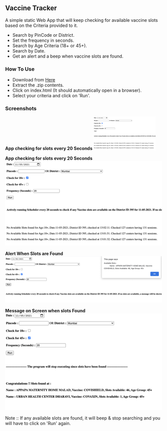 ## Vaccine Tracker

A simple static Web App that will keep checking for available vaccine slots based on the Criteria provided to it.

- Search by PinCode or District.
- Set the frequency in seconds.
- Search by Age Criteria (18+ or 45+).
- Search by Date.
- Get an alert and a beep when vaccine slots are found.

### How To Use

+ Download from [Here](https://github.com/pandao/editor.md "Download Link")
+ Extract the .zip contents.
+ Click on index.html (It should automatically open in a browser).
+ Select your criteria and click on 'Run'.

### Screenshots

**App checking for slots every 20 Seconds**
<img src="https://github.com/SydneyMonis/vaccine-tracker/blob/main/img/NoSlotsFound.png" width="200" />

**App checking for slots every 20 Seconds**
![App - Running every 20 Seconds](https://github.com/SydneyMonis/vaccine-tracker/blob/main/img/NoSlotsFound.png "App - Running every 20 Seconds")

**Alert When Slots are Found**
![Alert When Slots are Found](https://github.com/SydneyMonis/vaccine-tracker/blob/main/img/AlertForSlotsFound.png "Alert When Slots are Found")

**Message on Screen when slots Found**
![Message on Screen when slots Found](https://github.com/SydneyMonis/vaccine-tracker/blob/main/img/SlotsFound.png "Message on Screen when slots Found")

Note :: If any available slots are found, it will beep & stop searching and you will have to click on 'Run' again.
